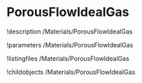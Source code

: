 <!-- MOOSE Documentation Stub: Remove this when content is added. -->

# PorousFlowIdealGas
!description /Materials/PorousFlowIdealGas

!parameters /Materials/PorousFlowIdealGas

!listingfiles /Materials/PorousFlowIdealGas

!childobjects /Materials/PorousFlowIdealGas

